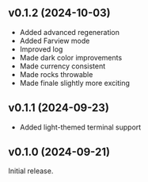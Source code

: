 ## v0.1.2 (2024-10-03)
- Added advanced regeneration
- Added Farview mode
- Improved log
- Made dark color improvements
- Made currency consistent
- Made rocks throwable
- Made finale slightly more exciting

## v0.1.1 (2024-09-23)
- Added light-themed terminal support

## v0.1.0 (2024-09-21)
Initial release.

